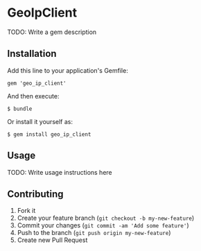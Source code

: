 # GeoIpClient

TODO: Write a gem description

## Installation

Add this line to your application's Gemfile:

    gem 'geo_ip_client'

And then execute:

    $ bundle

Or install it yourself as:

    $ gem install geo_ip_client

## Usage

TODO: Write usage instructions here

## Contributing

1. Fork it
2. Create your feature branch (`git checkout -b my-new-feature`)
3. Commit your changes (`git commit -am 'Add some feature'`)
4. Push to the branch (`git push origin my-new-feature`)
5. Create new Pull Request
